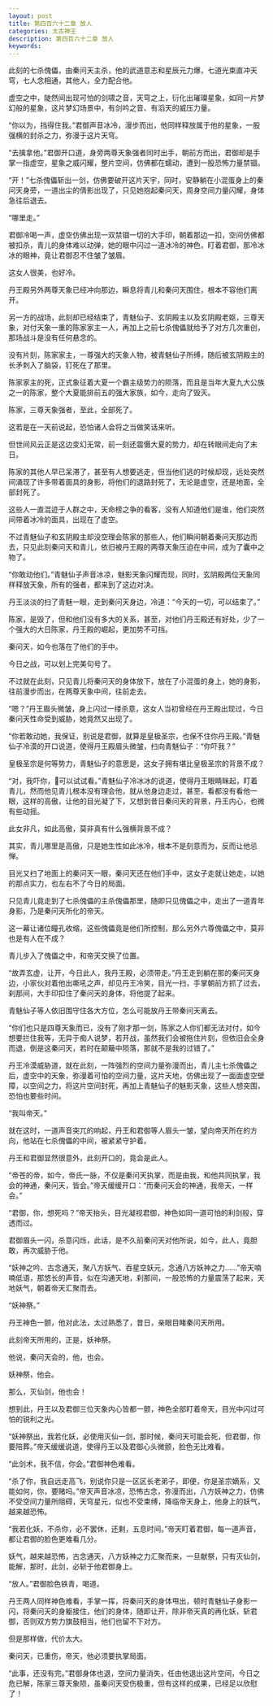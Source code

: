 ```yaml
---
layout: post
title: 第四百六十二章 放人
categories: 太古神王
description: 第四百六十二章 放人
keywords:
---
```


此刻的七杀傀儡，由秦问天主杀，他的武道意志和星辰元力爆，七道光束直冲天穹，七人念相通，其他人，全力配合他。

虚空之中，陡然间出现可怕的剑啸之音，天穹之上，衍化出璀璨星象，如同一片梦幻般的星象，这片梦幻场景中，有剑吟之音、有滔天的威压力量。

“你以为，挡得住我。”君御声音冰冷，漫步而出，他同样释放属于他的星象，一股强横的封杀之力，弥漫于这片天穹。

“去擒拿他。”君御开口道，身旁两尊天象强者同时出手，朝前方而出，君御却是手掌一指虚空，星象之威闪耀，整片空间，仿佛都在蠕动，遭到一股恐怖力量禁锢。

“开！”七杀傀儡斩出一剑，仿佛要破开这片天宇，同时，安静躺在小混蛋身上的秦问天身旁，一道出尘的倩影出现了，只见她抱起秦问天，周身空间力量闪耀，身体急往后退去。

“哪里走。”

君御冷喝一声，虚空仿佛出现一双禁锢一切的大手印，朝着那边一扣，空间仿佛都被扣杀，青儿的身体难以动弹，她的眼中闪过一道冰冷的神色，盯着君御，那冷冰冰的眼神，竟让君御忍不住皱了皱眉。

这女人很美，也好冷。

丹王殿另外两尊天象已经冲向那边，瞬息将青儿和秦问天围住，根本不容他们离开。

另一方的战场，此刻却已经结束了，青魅仙子、玄阴殿主以及玄阴殿老妪，三尊天象，对付天象一重的陈家家主一人，再加上之前七杀傀儡就给予了对方几次重创，那场战斗是没有任何悬念的。

没有片刻，陈家家主，一尊强大的天象人物，被青魅仙子所缚，随后被玄阴殿主的长矛刺入了脑袋，钉死在了那里。

陈家家主的死，正式象征着大夏一个霸主级势力的陨落，而且是当年大夏九大公族之一的陈家，整个大夏能排前五的强大家族，如今，走向了毁灭。

陈家，三尊天象强者，至此，全部死了。

这若是在一天前说起，恐怕诸人会将之当做笑话来听。

但世间风云正是这边变幻无常，前一刻还震慑大夏的势力，却在转眼间走向了末日。

陈家的其他人早已呆滞了，甚至有人想要逃走，但当他们逃的时候却现，远处突然间涌现了许多带着面具的身影，将他们的退路封死了，无论是虚空，还是地面，全部封死了。

这些人一直混迹于人群之中，天命榜之争的看客，没有人知道他们是谁，他们突然间带着冰冷的面具，出现在了虚空。

不过青魅仙子和玄阴殿主却没空理会陈家的那些人，他们瞬间朝着秦问天那边而去，只见此刻秦问天和青儿，依旧被丹王殿的两尊天象压迫在中间，成为了囊中之物了。

“你敢动他们。”青魅仙子声音冰凉，魅影天象闪耀而现，同时，玄阴殿两位天象同样释放天象，所有的强者，都来到了这边对决。

丹王淡淡的扫了青魅一眼，走到秦问天身边，冷道：“今天的一切，可以结束了。”

陈家，是毁了，但和他们没有多大的关系，甚至，对他们丹王殿还有好处，少了一个强大的大日陈家，丹王殿的崛起，更加势不可挡。

秦问天，如今也落在了他们的手中。

今日之战，可以划上完美句号了。

不过就在此刻，只见青儿将秦问天的身体放下，放在了小混蛋的身上，她的身影，往前漫步而出，在两尊天象中间，往前走去。

“嗯？”丹王眉头微皱，身上闪过一缕杀意，这女人当初曾经在丹王殿出现过，今日秦问天性命受到威胁，她竟然又出现了。

“你若敢动她，我保证，别说是君御，就算是皇极圣宗，也保不住你丹王殿。”青魅仙子冷漠的开口说道，使得丹王殿眉头微皱，扫向青魅仙子：“你吓我？”

皇极圣宗是何等势力，青魅仙子的意思是，这女子拥有堪比皇极圣宗的背景不成？

“对，我吓你，可以试试看。”青魅仙子冷冰冰的说道，使得丹王眼睛眯起，盯着青儿，然而他见青儿根本没有理会他，就从他身边走过，甚至，看都没有看他一眼，这样的高傲，让他的目光凝了下，又想到昔日秦问天的背景，丹王内心，也微有些动摇。

此女非凡，如此高傲，莫非真有什么强横背景不成？

其实，青儿哪里是高傲，只是她生性如此冰冷，根本不是刻意而为，反而让他忌惮。

目光又扫了地面上的秦问天一眼，秦问天还在他们手中，这女子走就让她走，以她的那点实力，也左右不了今日的局面。

只见青儿竟走到了七杀傀儡的主杀傀儡那里，随即只见傀儡之中，走出了一道青年身影，乃是秦问天所化的帝天。

这一幕让诸位瞳孔收缩，这些傀儡竟是他们所控制，那么另外六尊傀儡之中，莫非也是有人在不成？

青儿步入了傀儡之中，和帝天交换了位置。

“故弄玄虚，让开，今日此人，我丹王殿，必须带走。”丹王走到躺在那的秦问天身边，小家伙对着他出嘶吼之声，却见丹王冷笑，目光一扫，手掌朝前方抓了过去，刹那间，大手印扣住了秦问天的身体，将他提了起来。

青魅仙子等人依旧围守住各大方位，怎么可能放丹王带秦问天离去。

“你们也只是四尊天象而已，没有了刚才那一剑，陈家之人你们都无法对付，如今想要拦住我等，无异于痴人说梦，若开战，虽然我们会被拖住片刻，但依旧会全身而退，倒是这秦问天，若时在颠簸中陨落，那就不是我的过错了。”

丹王冷漠威胁道，就在此刻，一阵强烈的空间力量弥漫而出，青儿主七杀傀儡之后，虚空中的天象，弥漫着可怕的空间力量，这片天地，仿佛出现了一面面虚空壁障，以空间之力，将这片空间封死，再加上青魅仙子的魅影天象，这些人想突围，恐怕也要些时间。

“我叫帝天。”

就在这时，一道声音突兀的响起，丹王和君御等人眉头一皱，望向帝天所在的方向，他站在七杀傀儡的中间，被紧紧守护着。

丹王和君御显然很意外，此刻开口的，竟会是此人。

“帝苍的帝，如今，帝氏一脉，不仅是秦问天执掌，而是由我，和他共同执掌，我会的神通，秦问天，皆会。”帝天缓缓开口：“而秦问天会的神通，我帝天，一样会。”

“君御，你，想死吗？”帝天抬头，目光凝视君御，神色如同一道可怕的利剑般，穿透而过。

君御眉头一闪，杀意闪烁，此话，是不久前秦问天对他所说，如今，此人，竟胆敢，再次威胁于他。

“妖神之吟、古念通天，聚八方妖气、吞星空妖元，念通八方妖神之力……”帝天喃喃低语，那悠长的声音，似在沟通天地，刹那间，一股恐怖的力量震荡了起来，天地妖气，朝着帝天汇聚而去。

“妖神祭。”

丹王神色一颤，他对此法，太过熟悉了，昔日，亲眼目睹秦问天所用。

此刻帝天所用的，正是，妖神祭。

他说，秦问天会的，他，也会。

妖神祭，他会。

那么，灭仙剑，他也会！

想到此，丹王以及君御三位天象内心皆都一颤，神色全部盯着帝天，目光中闪过可怕的锐利之光。

“妖神祭出，我若化妖，必使用灭仙一剑，那时候，秦问天可能会死，但君御，你要陪葬。”帝天缓缓说道，使得丹王以及君御心头微颤，脸色无比难看。

“此剑术，我不信，你会。”君御神色难看。

“杀了你，我自远走高飞，别说你只是一区区长老弟子，即便，你是圣宗嫡系，又能如何，你，要赌吗。”帝天声音冰凉，恐怖古念，弥漫而出，八方妖神之力，仿佛不受空间力量所阻碍，天穹星元，似也不受束缚，降临帝天身上，他身上的妖气，越来越恐怖。

“我若化妖，不杀你，必不罢休，还剩，五息时间。”帝天盯着君御，每一道声音，都让君御的脸色更难看几分。

妖气，越来越恐怖，古念通天，八方妖神之力汇聚而来，一旦献祭，只有灭仙剑，能解，那时，此剑，必斩于他君御身上。

“放人。”君御脸色铁青，喝道。

丹王两人同样神色难看，手掌一挥，将秦问天的身体甩出，顿时青魅仙子身影一闪，将秦问天的身躯接住，他们的身体，随即让开，除非帝天真的再化妖，斩君御，否则双方势力旗鼓相当，他们也留不下对方。

但是那样做，代价太大。

秦问天，已重伤，帝天，他必须要执掌局面。

“此事，还没有完。”君御身体也退，空间力量消失，任由他退出这片空间，今日之危已解，陈家三尊天象陨，虽秦问天受伤极重，但有这样的成果，已经足以欣慰了！

